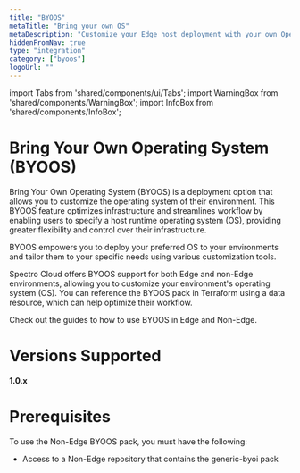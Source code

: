 ```yaml
---
title: "BYOOS"
metaTitle: "Bring your own OS"
metaDescription: "Customize your Edge host deployment with your own Operating System."
hiddenFromNav: true
type: "integration"
category: ["byoos"]
logoUrl: ""
---
```


import Tabs from 'shared/components/ui/Tabs';
import WarningBox from 'shared/components/WarningBox';
import InfoBox from 'shared/components/InfoBox';

# Bring Your Own Operating System (BYOOS) 

Bring Your Own Operating System (BYOOS) is a deployment option that allows you to customize the operating system of their environment. 
This BYOOS feature optimizes infrastructure and streamlines workflow by enabling users to specify a host runtime operating system (OS), providing greater flexibility and control over their infrastructure. 

BYOOS empowers you to deploy your preferred OS to your environments and tailor them to your specific needs using various customization tools. 

Spectro Cloud offers BYOOS support for both Edge and non-Edge environments, allowing you to customize your environment's operating system (OS). You can reference the BYOOS pack in Terraform using a data resource, which can help optimize their workflow. 

Check out the guides to how to use BYOOS in Edge and Non-Edge.

# Versions Supported

**1.0.x**

# Prerequisites 

To use the Non-Edge BYOOS pack, you must have the following:
<br />
- Access to a Non-Edge repository that contains the generic-byoi pack